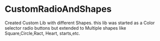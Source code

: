 # CustomRadioAndShapes
Created Custom Lib with different Shapes. this lib was started as a Color selector radio buttons but extended to Multiple shapes like Square,Circle,Ract, Heart, starts,etc.
